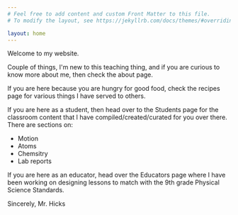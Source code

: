 ```yaml
---
# Feel free to add content and custom Front Matter to this file.
# To modify the layout, see https://jekyllrb.com/docs/themes/#overriding-theme-defaults

layout: home
---
```

Welcome to my website.

Couple of things, I'm new to this teaching thing, and if you are curious to know more about me, then check the about page.

If you are here because you are hungry for good food, check the recipes page for various things I have served to others.

If you are here as a student, then head over to the Students page for the classroom content that I have compiled/created/curated for you over there.
There are sections on:

  * Motion
  * Atoms
  * Chemsitry
  * Lab reports

If you are here as an educator, head over the Educators page where I have been working on designing lessons to match with the 9th grade Physical Science Standards.

Sincerely,
Mr. Hicks